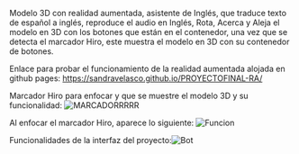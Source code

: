Modelo 3D con realidad aumentada, asistente de Inglés, que traduce texto de español a inglés, reproduce el audio en Inglés, Rota, Acerca y Aleja el modelo en 3D con los botones que están en el contenedor, una vez que se detecta el marcador Hiro, este muestra el modelo en 3D con su contenedor de botones.

Enlace para probar el funcionamiento de la realidad aumentada alojada en github pages:
https://sandravelasco.github.io/PROYECTOFINAL-RA/

Marcador Hiro para enfocar y que se muestre el modelo 3D y su funcionalidad:
![MARCADORRRRR](https://github.com/user-attachments/assets/7252699c-6693-4d7c-8bd0-1117d5aa7421)

Al enfocar el marcador Hiro, aparece lo siguiente:
![Funcion](https://github.com/user-attachments/assets/c599cb15-2ded-4507-92cb-dd57caee9f42)

Funcionalidades de la interfaz del proyecto:![Bot](https://github.com/user-attachments/assets/02a37616-912a-4f90-8140-786704d6643b)


